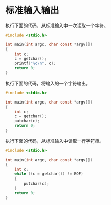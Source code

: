 # 标准输入输出

执行下面的代码，从标准输入中一次读取一个字符。

```c
#include <stdio.h>

int main(int argc, char const *argv[])
{
	int c;
	c = getchar();
	printf("%c\n", c);
	return 0;
}
```

执行下面的代码，将输入的一个字符输出。

```c
#include <stdio.h>

int main(int argc, char const *argv[])
{
	int c;
	c = getchar();
	putchar(c);
	return 0;
}
```

执行下面的代码，从标准输入中读取一行字符串。

```c
#include <stdio.h>

int main(int argc, char const *argv[])
{
	int c;
	while ((c = getchar()) != EOF)
	{
		putchar(c);
	}
	return 0;
}
```

